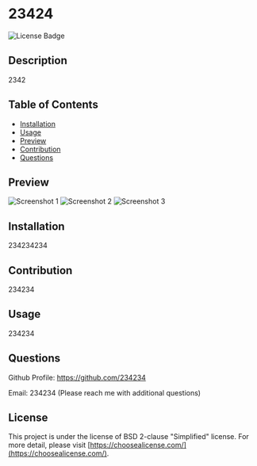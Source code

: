 # 23424

![License Badge](https://img.shields.io/badge/license-BSD%202--clause%20%22Simplified%22%20license-lightgrey)



## Description

2342



## Table of Contents

- [Installation](#installation)
- [Usage](#usage)
- [Preview](#preview)
- [Contribution](#contribution)
- [Questions](#questions)




## Preview

![Screenshot 1](234234)
![Screenshot 2](233)
![Screenshot 3](2334324)




## Installation

234234234



## Contribution

234234



## Usage

234234



## Questions

Github Profile: https://github.com/234234

Email: 234234 (Please reach me with additional questions)




## License

This project is under the license of BSD 2-clause "Simplified" license. For more detail, please visit [https://choosealicense.com/](https://choosealicense.com/).







